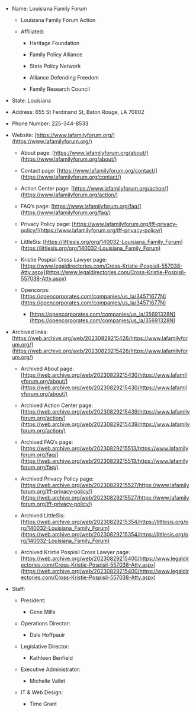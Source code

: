 - Name: Louisiana Family Forum
    
    - Louisiana Family Forum Action
        
    - Affiliated:
        
        - Heritage Foundation
            
        - Family Policy Alliance
            
        - State Policy Network
            
        - Alliance Defending Freedom
            
        - Family Research Council
            
- State: Louisiana
    
- Address: 655 St Ferdinand St, Baton Rouge, LA 70802
    
- Phone Number: 225-344-8533
    
- Website: [https://www.lafamilyforum.org/](https://www.lafamilyforum.org/)
    
    - About page: [https://www.lafamilyforum.org/about/](https://www.lafamilyforum.org/about/)
        
    - Contact page: [https://www.lafamilyforum.org/contact/](https://www.lafamilyforum.org/contact/)
        
    - Action Center page: [https://www.lafamilyforum.org/action/](https://www.lafamilyforum.org/action/)
        
    - FAQ’s page: [https://www.lafamilyforum.org/faq/](https://www.lafamilyforum.org/faq/)
        
    - Privacy Policy page: [https://www.lafamilyforum.org/lff-privacy-policy/](https://www.lafamilyforum.org/lff-privacy-policy/)
        
    - LittleSis: [https://littlesis.org/org/140032-Louisiana_Family_Forum](https://littlesis.org/org/140032-Louisiana_Family_Forum)
        
    - Kristie Pospisil Cross Lawyer page: [https://www.legaldirectories.com/Cross-Kristie-Pospisil-557038-Atty.aspx](https://www.legaldirectories.com/Cross-Kristie-Pospisil-557038-Atty.aspx)
        
    - Opencorps: [https://opencorporates.com/companies/us_la/34571677N](https://opencorporates.com/companies/us_la/34571677N)
        
        - [https://opencorporates.com/companies/us_la/35691328N](https://opencorporates.com/companies/us_la/35691328N)
            
- Archived links: [https://web.archive.org/web/20230829215426/https://www.lafamilyforum.org/](https://web.archive.org/web/20230829215426/https://www.lafamilyforum.org/)
    
    - Archived About page: [https://web.archive.org/web/20230829215430/https://www.lafamilyforum.org/about/](https://web.archive.org/web/20230829215430/https://www.lafamilyforum.org/about/)
        
    - Archived Action Center page: [https://web.archive.org/web/20230829215439/https://www.lafamilyforum.org/action/](https://web.archive.org/web/20230829215439/https://www.lafamilyforum.org/action/)
        
    - Archived FAQ’s page: [https://web.archive.org/web/20230829215513/https://www.lafamilyforum.org/faq/](https://web.archive.org/web/20230829215513/https://www.lafamilyforum.org/faq/)
        
    - Archived Privacy Policy page: [https://web.archive.org/web/20230829215527/https://www.lafamilyforum.org/lff-privacy-policy/](https://web.archive.org/web/20230829215527/https://www.lafamilyforum.org/lff-privacy-policy/)
        
    - Archived LittleSis: [https://web.archive.org/web/20230829215354/https://littlesis.org/org/140032-Louisiana_Family_Forum](https://web.archive.org/web/20230829215354/https://littlesis.org/org/140032-Louisiana_Family_Forum)
        
    - Archived Kristie Pospisil Cross Lawyer page: [https://web.archive.org/web/20230829215400/https://www.legaldirectories.com/Cross-Kristie-Pospisil-557038-Atty.aspx](https://web.archive.org/web/20230829215400/https://www.legaldirectories.com/Cross-Kristie-Pospisil-557038-Atty.aspx)
        
- Staff:
    
    - President:
        
        - Gene Mills
            
    - Operations Director:
        
        - Dale Hoffpauir
            
    - Legislative Director:
        
        - Kathleen Benfield
            
    - Executive Administrator:
        
        - Michelle Vallet
            
    - IT & Web Design:
        
        - Time Grant